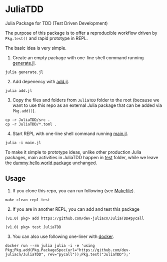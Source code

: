 # JuliaTDD

Julia Package for TDD (Test Driven Development)  

The purpose of this package is to offer a reproducible workflow driven by `Pkg.test()` and rapid prototype in REPL.

The basic idea is very simple.

1. Create an empty package with one-line shell command running [generate.jl](generate.jl).

```
julia generate.jl
```

2. Add depenency with [add.jl](add.jl).
```
julia add.jl
```

3. Copy the files and folders from `JuliaTDD` folder to the root (because we want to use this repo as 
an external Julia package that can be added via `Pkg.add()`).

```
cp -r JuliaTDD/src .
cp -r JuliaTDD/*.toml .
```

4. Start REPL with one-line shell command running [main.jl](main.jl).

```
julia -i main.jl
```		

To make it simple to prototype ideas, unlike other production Julia packages, main activities 
in JuliaTDD happen in [test](test) folder, while we leave the [dummy hello world package](src/JuliaTDD.jl) unchanged.

## Usage

1. If you clone this repo, you can run following (see [Makefile](Makefile)).

```
make clean repl-test
```

2. If you are in another REPL, you can add and test this package

```
(v1.0) pkg> add https://github.com/dev-juliacn/JuliaTDD#pycall
```
```
(v1.0) pkg> test JuliaTDD
```

3. You can also use following one-liner with [docker](https://hub.docker.com/r/library/julia/tags/).
```
docker run --rm julia julia -i -e 'using Pkg;Pkg.add(Pkg.PackageSpec(url="https://github.com/dev-juliacn/JuliaTDD", rev="pycall"));Pkg.test("JuliaTDD");'
```
